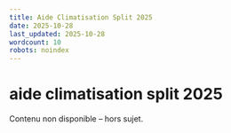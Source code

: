 ```yaml
---
title: Aide Climatisation Split 2025
date: 2025-10-28
last_updated: 2025-10-28
wordcount: 10
robots: noindex
---
```


# aide climatisation split 2025

Contenu non disponible – hors sujet.